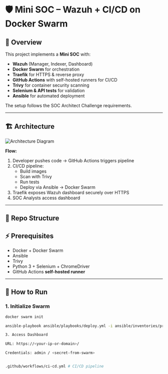 # 🛡️ Mini SOC – Wazuh + CI/CD on Docker Swarm

## 📖 Overview
This project implements a **Mini SOC** with:
- **Wazuh** (Manager, Indexer, Dashboard)
- **Docker Swarm** for orchestration
- **Traefik** for HTTPS & reverse proxy
- **GitHub Actions** with self-hosted runners for CI/CD
- **Trivy** for container security scanning
- **Selenium & API tests** for validation
- **Ansible** for automated deployment

The setup follows the SOC Architect Challenge requirements.

---

## 🏗️ Architecture
![Architecture Diagram](docs/mini-soc-arch.png)

**Flow:**
1. Developer pushes code → GitHub Actions triggers pipeline
2. CI/CD pipeline:
   - Build images
   - Scan with Trivy
   - Run tests
   - Deploy via Ansible → Docker Swarm
3. Traefik exposes Wazuh dashboard securely over HTTPS
4. SOC Analysts access dashboard

---

## 📂 Repo Structure


## ⚡ Prerequisites
- Docker + Docker Swarm
- Ansible
- Trivy
- Python 3 + Selenium + ChromeDriver
- GitHub Actions **self-hosted runner**

---

## 🚀 How to Run
### 1. Initialize Swarm
```bash
docker swarm init

ansible-playbook ansible/playbooks/deploy.yml -i ansible/inventories/prod/hosts.ini

3. Access Dashboard

URL: https://<your-ip-or-domain>/

Credentials: admin / <secret-from-swarm>


.github/workflows/ci-cd.yml # CI/CD pipeline
